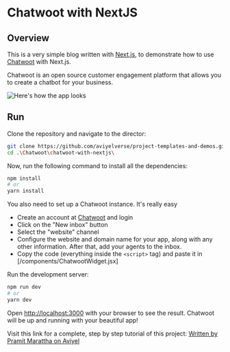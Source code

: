 # Chatwoot with NextJS

## Overview
This is a very simple blog written with [Next.js](https://nextjs.org/), to demonstrate how to use [Chatwoot](https://chatwoot.com) with Next.js.

Chatwoot is an open source customer engagement platform that allows you to create a chatbot for your business.

![Here's how the app looks](https://us-east-1.tixte.net/uploads/img.dhravya.dev/l2tch3f9s0a.png)

## Run

Clone the repository and navigate to the director:
```bash
git clone https://github.com/aviyelverse/project-templates-and-demos.git
cd .\Chatwoot\chatwoot-with-nextjs\
```

Now, run the following command to install all the dependencies:

```bash
npm install
# or
yarn install
```

You also need to set up a Chatwoot instance. It's really easy

- Create an account at [Chatwoot](https://chatwoot.com) and login
- Click on the "New inbox" button
- Select the "website" channel
- Configure the website and domain name for your app, along with any other information. After that, add your agents to the inbox.
- Copy the code (everything inside the `<script>` tag) and paste it in [/components/ChatwootWidget.jsx]

Run the development server:

```bash
npm run dev
# or
yarn dev
```

Open [http://localhost:3000](http://localhost:3000) with your browser to see the result. Chatwoot will be up and running with your beautiful app!

Visit this link for a complete, step by step tutorial of this project: [Written by Pramit Marattha on Aviyel](https://aviyel.com/post/2697/integrate-chatwoot-inside-the-nextjs-project)  
